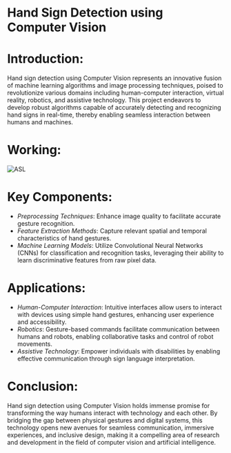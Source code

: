 # Hand Sign Detection using Computer Vision

# **Introduction:**

Hand sign detection using Computer Vision represents an innovative fusion of machine learning algorithms and image processing techniques, poised to revolutionize various domains including human-computer interaction, virtual reality, robotics, and assistive technology. This project endeavors to develop robust algorithms capable of accurately detecting and recognizing hand signs in real-time, thereby enabling seamless interaction between humans and machines.

# Working: 

![ASL](https://github.com/KadaliAswinkumar/Hand-Sign-Detection/assets/89196595/e6447520-cc3d-4159-8fd4-8537a706f7ff)


# **Key Components:**

- *Preprocessing Techniques*: Enhance image quality to facilitate accurate gesture recognition.
- *Feature Extraction Methods*: Capture relevant spatial and temporal characteristics of hand gestures.
- *Machine Learning Models*: Utilize Convolutional Neural Networks (CNNs) for classification and recognition tasks, leveraging their ability to learn discriminative features from raw pixel data.

# **Applications:**

- *Human-Computer Interaction*: Intuitive interfaces allow users to interact with devices using simple hand gestures, enhancing user experience and accessibility.
- *Robotics*: Gesture-based commands facilitate communication between humans and robots, enabling collaborative tasks and control of robot movements.
- *Assistive Technology*: Empower individuals with disabilities by enabling effective communication through sign language interpretation.

# **Conclusion:**

Hand sign detection using Computer Vision holds immense promise for transforming the way humans interact with technology and each other. By bridging the gap between physical gestures and digital systems, this technology opens new avenues for seamless communication, immersive experiences, and inclusive design, making it a compelling area of research and development in the field of computer vision and artificial intelligence.


